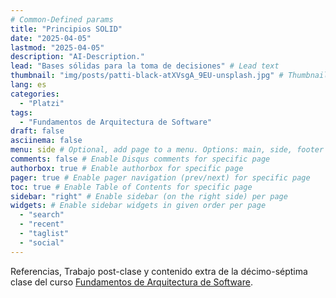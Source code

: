 ```yaml
---
# Common-Defined params
title: "Principios SOLID"
date: "2025-04-05"
lastmod: "2025-04-05"
description: "AI-Description."
lead: "Bases sólidas para la toma de decisiones" # Lead text
thumbnail: "img/posts/patti-black-atXVsgA_9EU-unsplash.jpg" # Thumbnail image
lang: es
categories:
  - "Platzi"
tags:
  - "Fundamentos de Arquitectura de Software"
draft: false
asciinema: false
menu: side # Optional, add page to a menu. Options: main, side, footer
comments: false # Enable Disqus comments for specific page
authorbox: true # Enable authorbox for specific page
pager: true # Enable pager navigation (prev/next) for specific page
toc: true # Enable Table of Contents for specific page
sidebar: "right" # Enable sidebar (on the right side) per page
widgets: # Enable sidebar widgets in given order per page
  - "search"
  - "recent"
  - "taglist"
  - "social"
---
```


Referencias, Trabajo post-clase y contenido extra de la décimo-séptima clase del curso [Fundamentos de Arquitectura de Software](https://platzi.com/). 

<!--more-->

